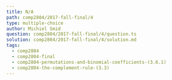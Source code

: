 ```yaml
---
title: N/A
path: comp2804/2017-fall-final/4
type: multiple-choice
author: Michiel Smid
question: comp2804/2017-fall-final/4/question.ts
solution: comp2804/2017-fall-final/4/solution.md
tags:
  - comp2804
  - comp2804-final
  - comp2804-permutations-and-binomial-coefficients-(3.6.1)
  - comp2804-the-complement-rule-(3.3)
---
```


